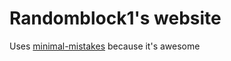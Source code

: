 # Randomblock1's website

Uses [minimal-mistakes](https://github.com/mmistakes/minimal-mistakes) because it's awesome